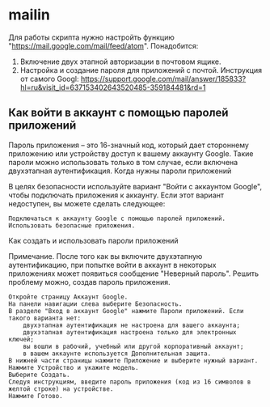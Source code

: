 # mailin

Для работы скрипта нужно настройть функцию "https://mail.google.com/mail/feed/atom".
Понадобится:
  1. Включение двух этапной авторизации в почтовом ящике.
  2. Настройка и создание пароля для приложений с почтой.
Инструкция от самого Googl: https://support.google.com/mail/answer/185833?hl=ru&visit_id=637153402643520485-359184481&rd=1

## Как войти в аккаунт с помощью паролей приложений

Пароль приложения – это 16-значный код, который дает стороннему приложению или устройству доступ к вашему аккаунту Google. Такие пароли можно использовать только в том случае, если включена двухэтапная аутентификация.
Когда нужны пароли приложений

В целях безопасности используйте вариант "Войти с аккаунтом Google", чтобы подключать приложения к аккаунту. Если этот вариант недоступен, вы можете сделать следующее:

    Подключаться к аккаунту Google с помощью паролей приложений.
    Использовать безопасные приложения.

Как создать и использовать пароли приложений

Примечание. После того как вы включите двухэтапную аутентификацию, при попытке войти в аккаунт в некоторых приложениях может появиться сообщение "Неверный пароль". Решить проблему можно, создав пароль приложения.

    Откройте страницу Аккаунт Google.
    На панели навигации слева выберите Безопасность.
    В разделе "Вход в аккаунт Google" нажмите Пароли приложений. Если такого варианта нет:
        двухэтапная аутентификация не настроена для вашего аккаунта;
        двухэтапная аутентификация настроена только для электронных ключей;
        вы вошли в рабочий, учебный или другой корпоративный аккаунт;
        в вашем аккаунте используется Дополнительная защита.
    В нижней части страницы нажмите Приложение и выберите нужный вариант.
    Нажмите Устройство и укажите модель.
    Выберите Создать.
    Следуя инструкциям, введите пароль приложения (код из 16 символов в желтой строке) на устройстве.
    Нажмите Готово.

